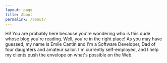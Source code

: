 ```yaml
---
layout: page
title: About
permalink: /about/
---
```


Hi! You are probably here because you're wondering who is this dude whose blog you're reading. Well, you're in the right place! As you may have guessed, my name is Emile Cantin and I'm a Software Developer, Dad of four daughters and amateur sailor. I'm currently self-employed, and I help my clients push the envelope on what's possible on the Web.

